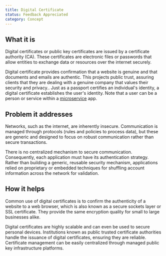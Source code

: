 ```yaml
---
title: Digital Certificate
status: Feedback Appreciated
category: Concept
---
```


## What it is
Digital certificates or public key certificates are issued by a certificate authority (CA). These certificates are electronic files or passwords that allow entities to exchange data or resources over the internet securely.

Digital certificate provides confirmation that a website is genuine and that documents and emails are authentic. This projects public trust, assuring clients that they are dealing with a genuine company that values their security and privacy.. Just as a passport certifies an individual's identity, a digital certificate establishes the user's identity. Note that a user can be a person or service within a [microservice](https://glossary.cncf.io/microservices/) app. 

## Problem it addresses
Networks, such as the internet, are inherently insecure. Communication is managed through protocols (rules and policies to process data), but these are generic and designed to focus on robust communication rather than secure transactions.

There is no centralized mechanism to secure communication. Consequently, each application must have its authentication strategy. Rather than building a generic, reusable security mechanism, applications relied on proprietary or embedded techniques for shuffling account information across the network for validation.

## How it helps
Common use of digital certificates is to confirm the authenticity of a website to a web browser, which is also known as a secure sockets layer or SSL certificate. They provide the same encryption quality for small to large businesses alike. 

Digital certificates are highly scalable and can even be used to secure personal devices. Institutions known as public trusted certificate authorities handle the issuance of digital certificates, ensuring they are reliable. Certificate management can be easily centralized through managed public key infrastructure platforms. 
